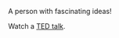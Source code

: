 A person with fascinating ideas!

Watch a [TED talk](https://www.ted.com/talks/elon_musk_the_future_we_re_building_and_boring).